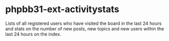 phpbb31-ext-activitystats
=========================

Lists of all registered users who have visited the board in the last 24 hours and stats on the number of new posts, new topics and new users within the last 24 hours on the index.
